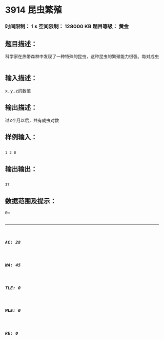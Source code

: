 # 3914 昆虫繁殖   
### 时间限制： 1 s     空间限制： 128000 KB     题目等级： 黄金  
## 题目描述：  

<pre>
科学家在热带森林中发现了一种特殊的昆虫，这种昆虫的繁殖能力很强。每对成虫过x个月产y对卵，每对卵要过两个月长成成虫。假设每个成虫不死，第一个月只有一对成虫，且卵长成成虫后的第一个月不产卵(过X个月产卵)，问过Z个月以后，共有成虫多少对？  

</pre>
  
  
## 输入描述：  

<pre>
x,y,z的数值
</pre>
  
  
## 输出描述：  

<pre>
过Z个月以后，共有成虫对数
</pre>
  
  
## 样例输入：  

<pre><code>
1 2 8
</code></pre>
  
  
## 输出输出：  

<pre><code>
37
</code></pre>
  
  
## 数据范围及提示：  

<pre>
0=<X<=20,1<=Y<=20,X=<Z<=50
</pre>
  
  
***  

##### AC: 28  
##### WA: 45  
##### TLE: 0  
##### MLE: 0  
##### RE: 0  
